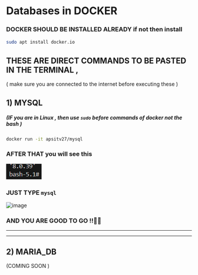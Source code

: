 # Databases in DOCKER 


### DOCKER SHOULD BE INSTALLED ALREADY if not then install 
```bash
sudo apt install docker.io
```

## THESE ARE DIRECT COMMANDS TO BE PASTED IN THE TERMINAL ,

( make sure you are connected to the internet before executing these )

## 1) MYSQL 
##### (IF you are in Linux , then use ```sudo``` before commands of docker not the bash )
```bash
docker run -it apsitv27/mysql
```

### AFTER THAT you will see this 
![alt text](image.png)

### JUST TYPE ```mysql```

![image](https://github.com/user-attachments/assets/2d7e0dcf-192e-4031-b0dd-66c6f1774c92)

### AND YOU ARE GOOD TO GO !!🫡💯

--------------------------------------

---------------

## 2) MARIA_DB

(COMING SOON )
